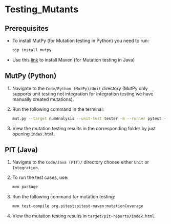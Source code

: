 # Testing_Mutants

## Prerequisites
* To install MutPy (for Mutation testing in Python) you need to run:
  
   ```bash
   pip install mutpy
   ```
* Use this [link](https://www.digitalocean.com/community/tutorials/install-maven-linux-ubuntu) to install Maven (for Mutation testing in Java)


## MutPy (Python)

1. Navigate to the `Code/Python (MutPy)/Unit` directory (MutPy only supports unit testing not integration for integration testing we have manually created mutations).
2. Run the following command in the terminal:

   <!-- ### Unit Mutation -->

   ```bash
   mut.py --target numAnalysis --unit-test tester -m --runner pytest --report-html Output/
    ```
   <!-- ### Integration Mutation

   ```bash
   mut.py --target numAnalysisIntegration --unit-test testerIntegration -m --runner pytest --report-html Integration/ -->
   <!-- ``` -->
4. View the mutation testing results in the corresponding folder by just opening `index.html`.

## PIT (Java)

1. Navigate to the `Code/Java (PIT)/` directory choose either `Unit` or `Integration`.
2. To run the test cases, use:

    ```bash
    mvn package
    ```
3. Run the following command for mutation testing:
    ```bash
    mvn test-compile org.pitest:pitest-maven:mutationCoverage
    ```
4. View the mutation testing results in `target/pit-reports/index.html`.
